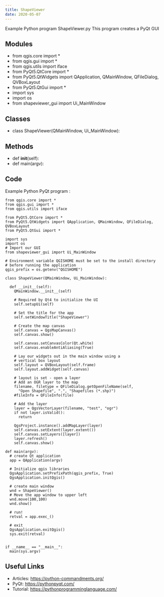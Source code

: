 ```yaml
---
title: ShapeViewer
date: 2020-05-07
---
```

Example Python program ShapeViewer.py
This program creates a PyQt GUI

## Modules

* from qgis.core import *
* from qgis.gui import *
* from qgis.utils import iface
* from PyQt5.QtCore import *
* from PyQt5.QtWidgets import QApplication, QMainWindow, QFileDialog, QVBoxLayout
* from PyQt5.QtGui import *
* import sys
* import os
* from shapeviewer_gui import Ui_MainWindow

## Classes

* class ShapeViewer(QMainWindow, Ui_MainWindow):

## Methods

*   def __init__(self):
* def main(argv):

## Code

Example Python PyQt program :

    from qgis.core import *
    from qgis.gui import *
    from qgis.utils import iface
    
    from PyQt5.QtCore import *
    from PyQt5.QtWidgets import QApplication, QMainWindow, QFileDialog, QVBoxLayout
    from PyQt5.QtGui import *
    
    import sys
    import os
    # Import our GUI
    from shapeviewer_gui import Ui_MainWindow
    
    # Environment variable QGISHOME must be set to the install directory
    # before running the application
    qgis_prefix = os.getenv("QGISHOME")
    
    class ShapeViewer(QMainWindow, Ui_MainWindow):
    
      def __init__(self):
        QMainWindow.__init__(self)
    
        # Required by Qt4 to initialize the UI
        self.setupUi(self)
    
        # Set the title for the app
        self.setWindowTitle("ShapeViewer")
    
        # Create the map canvas
        self.canvas = QgsMapCanvas()
        self.canvas.show()
    
        self.canvas.setCanvasColor(Qt.white)
        self.canvas.enableAntiAliasing(True)
    
        # Lay our widgets out in the main window using a 
        # vertical box layout
        self.layout = QVBoxLayout(self.frame)
        self.layout.addWidget(self.canvas)
    
        # layout is set - open a layer
        # Add an OGR layer to the map
        filename, filetype = QFileDialog.getOpenFileName(self, 
          "Open Shapefile", ".", "Shapefiles (*.shp)")
        #fileInfo = QFileInfo(file)
    
        # Add the layer
        layer = QgsVectorLayer(filename, "test", "ogr")
        if not layer.isValid():
          return
    
        QgsProject.instance().addMapLayer(layer)
        self.canvas.setExtent(layer.extent())
        self.canvas.setLayers([layer])
        layer.refresh()
        self.canvas.show()
        
    def main(argv):
      # create Qt application
      app = QApplication(argv)
    
      # Initialize qgis libraries
      QgsApplication.setPrefixPath(qgis_prefix, True)
      QgsApplication.initQgis()
    
      # create main window
      wnd = ShapeViewer()
      # Move the app window to upper left
      wnd.move(100,100)
      wnd.show()
    
      # run!
      retval = app.exec_()
      
      # exit
      QgsApplication.exitQgis()
      sys.exit(retval)
    
    
    if __name__ == "__main__":
      main(sys.argv)
    
    

## Useful Links

- Articles: https://python-commandments.org/
- PyQt: https://pythonpyqt.com/
- Tutorial: https://pythonprogramminglanguage.com/
